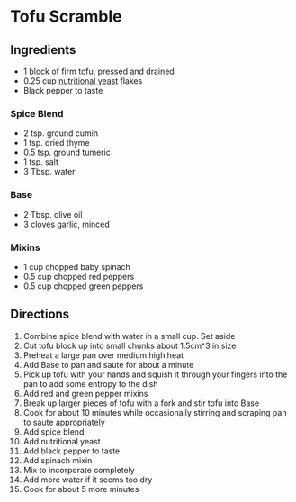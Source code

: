 # Tofu Scramble

## Ingredients

- 1 block of firm tofu, pressed and drained
- 0.25 cup [nutritional yeast](https://en.wikipedia.org/wiki/Nutritional_yeast) flakes
- Black pepper to taste

### Spice Blend
- 2 tsp. ground cumin
- 1 tsp. dried thyme
- 0.5 tsp. ground tumeric
- 1 tsp. salt
- 3 Tbsp. water

### Base
- 2 Tbsp. olive oil
- 3 cloves garlic, minced

### Mixins
- 1 cup chopped baby spinach
- 0.5 cup chopped red peppers
- 0.5 cup chopped green peppers

## Directions

1. Combine spice blend with water in a small cup. Set aside
2. Cut tofu block up into small chunks about 1.5cm^3 in size
3. Preheat a large pan over medium high heat
4. Add Base to pan and saute for about a minute
5. Pick up tofu with your hands and squish it through your fingers into the pan to add some entropy to the dish
6. Add red and green pepper mixins
7. Break up larger pieces of tofu with a fork and stir tofu into Base
8. Cook for about 10 minutes while occasionally stirring and scraping pan to saute appropriately
9. Add spice blend
10. Add nutritional yeast
11. Add black pepper to taste
12. Add spinach mixin
13. Mix to incorporate completely
14. Add more water if it seems too dry
15. Cook for about 5 more minutes
